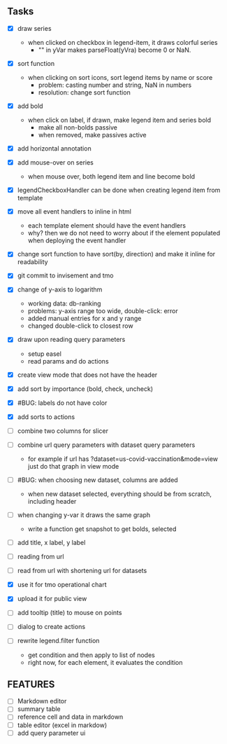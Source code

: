 
## Tasks
- [X] draw series
    - when clicked on checkbox in legend-item, it draws colorful series
        - "" in yVar makes parseFloat(yVra) become 0 or NaN.
- [X] sort function
    - when clicking on sort icons, sort legend items by name or score
        - problem: casting number and string, NaN in numbers
        - resolution: change sort function
- [X] add bold
    - when click on label, if drawn, make legend item and series bold
        - make all non-bolds passive
        - when removed, make passives active
- [X] add horizontal annotation
- [X] add mouse-over on series 
    - when mouse over, both legend item and line become bold
- [X] legendCheckboxHandler can be done when creating legend item from template
- [X] move all event handlers to inline in html
    - each template element should have the event handlers
    - why? then we do not need to worry about if the element populated when deploying the event handler
- [X] change sort function to have sort(by, direction) and make it inline for readability
- [X] git commit to invisement and tmo
- [X] change of y-axis to logarithm
    - working data: db-ranking
    - problems: y-axis range too wide, double-click: error
    - added manual entries for x and y range
    - changed double-click to closest row
- [X] draw upon reading query parameters
    - setup easel
    - read params and do actions
- [X] create view mode that does not have the header
- [X] add sort by importance (bold, check, uncheck)
- [X] #BUG: labels do not have color
- [X] add sorts to actions
- [ ] combine two columns for slicer
- [ ] combine url query parameters with dataset query parameters
    - for example if url has ?dataset=us-covid-vaccination&mode=view just do that graph in view mode
- [ ] #BUG: when choosing new dataset, columns are added
    - when new dataset selected, everything should be from scratch, including header
- [ ] when changing y-var it draws the same graph
    - write a function get snapshot to get bolds, selected
- [ ] add title, x label, y label

- [ ] reading from url
- [ ] read from url with shortening url for datasets
- [X] use it for tmo operational chart
- [X] upload it for public view
- [ ] add tooltip (title) to mouse on points
- [ ] dialog to create actions
- [ ] rewrite legend.filter function
    - get condition and then apply to list of nodes
    - right now, for each element, it evaluates the condition


## FEATURES
- [ ] Markdown editor
- [ ] summary table
- [ ] reference cell and data in markdown
- [ ] table editor (excel in markdow)
- [ ] add query parameter ui
